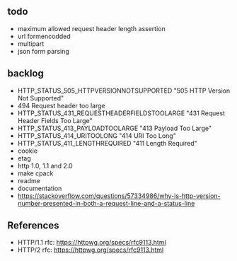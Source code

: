 ## todo
- maximum allowed request header length assertion
- url formencodded 
- multipart
- json form parsing


## backlog
- HTTP_STATUS_505_HTTPVERSIONNOTSUPPORTED "505 HTTP Version Not Supported"
- 494 Request header too large
- HTTP_STATUS_431_REQUESTHEADERFIELDSTOOLARGE "431 Request Header Fields Too 
  Large"
- HTTP_STATUS_413_PAYLOADTOOLARGE "413 Payload Too Large"
- HTTP_STATUS_414_URITOOLONG "414 URI Too Long"
- HTTP_STATUS_411_LENGTHREQUIRED       "411 Length Required"
- cookie
- etag
- http 1.0, 1.1 and 2.0
- make cpack
- readme
- documentation
- https://stackoverflow.com/questions/57334986/why-is-http-version-number-presented-in-both-a-request-line-and-a-status-line

## References
- HTTP/1.1 rfc: https://httpwg.org/specs/rfc9113.html
- HTTP/2 rfc: https://httpwg.org/specs/rfc9113.html
